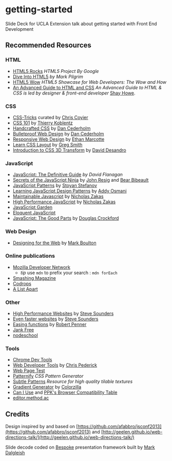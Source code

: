 <!--
    This is README is written in Markdown
    Please refer to here for an introduction to Markdown
    http://daringfireball.net/projects/markdown/
-->
getting-started
===============

Slide Deck for UCLA Extension talk about getting started with Front End Development
## Recommended Resources

### HTML

- [HTML5 Rocks](http://www.html5rocks.com/) *HTML5 Project By Google*
- [Dive Into HTML5](http://diveintohtml5.info/) *by Mark Pilgrim*
- [HTML5 Wow](http://www.htmlfivewow.com/) *HTML5 Showcase for Web Developers: The Wow and How*
- [An Advanced Guide to HTML and CSS](http://learn.shayhowe.com/advanced-html-css/) *An Advanced Guide to HTML & CSS is led by designer & front-end developer* [Shay Howe](http://www.shayhowe.com/).
 

### CSS
 - [CSS-Tricks](http://css-tricks.com/) curated by [Chris Coyier](http://chriscoyier.net/)
 - [CSS 101](http://www.css-101.org/) by [Thierry Koblentz](https://twitter.com/thierrykoblentz)
 - [Handcrafted CSS](http://handcraftedcss.com/) by [Dan Cederholm](http://simplebits.com/)
 - [Bulletproof Web Design](http://www.simplebits.com/publications/bulletproof/)  by [Dan Cederholm](http://simplebits.com/)
 - [Responsive Web Design](http://www.abookapart.com/products/responsive-web-design) by [Ethan Marcotte](http://ethanmarcotte.com/)
 - [Learn CSS Layout](http://learnlayout.com/no-layout.html) by [Greg Smith](http://incompl.com/)
 - [Introduction to CSS 3D Transform](http://desandro.github.io/3dtransforms/) by [David Desandro](http://v3.desandro.com/)

### JavaScript
- [JavaScript: The Definitive Guide](http://www.amazon.com/JavaScript-Definitive-Guide-David-Flanagan/dp/0596000480) *by David Flanagan*
- [Secrets of the JavaScript Ninja](http://jsninja.com/) by [John Resig](http://ejohn.org/) and [Bear Bibeault](http://www.bibeault.org/)
- [JavaScript Patterns](http://shop.oreilly.com/product/9780596806767.do) by [Stoyan Stefanov](http://www.phpied.com/)
- [Learning JavaScript Design Patterns](http://addyosmani.com/resources/essentialjsdesignpatterns/book/#introduction) by [Addy Osmani](http://addyosmani.com/blog/)
- [Maintainable Javascript](http://shop.oreilly.com/product/0636920025245.do) by [Nicholas Zakas](http://www.nczonline.net/)
- [High Performance JavaScript](http://shop.oreilly.com/product/9780596802806.do) by [Nicholas Zakas](http://www.nczonline.net/)
- [JavaScript Garden](http://bonsaiden.github.io/JavaScript-Garden/)
- [Eloquent JavaScript](http://eloquentjavascript.net/)
- [JavaScript: The Good Parts](http://www.amazon.com/JavaScript-Good-Parts-Douglas-Crockford/dp/0596517742) by [Douglas Crockford](http://javascript.crockford.com/)

### Web Design
- [Designing for the Web](http://www.designingfortheweb.co.uk/) by [Mark Boulton](https://markboulton.co.uk/)

### Online publications 
- [Mozilla Developer Network](https://developer.mozilla.org/en-US/)
  - *tip* use `mdn` to prefix your search : `mdn forEach`
- [Smashing Magazine](http://www.smashingmagazine.com/)
- [Codrops](http://tympanus.net/codrops/)
- [A List Apart](http://alistapart.com/)

### Other
- [High Performance Websites](http://www.amazon.com/gp/product/0596529309?ie=UTF8&tag=stevsoud-20&linkCode=as2&camp=1789&creative=9325&creativeASIN=0596529309) by [Steve Sounders](http://stevesouders.com/)
- [Even faster websites](http://www.amazon.com/Even-Faster-Web-Sites-Performance/dp/0596522304)  by [Steve Sounders](http://stevesouders.com/)
- [Easing functions](http://www.robertpenner.com/easing/) by [Robert Penner](http://robertpenner.com/)
- [Jank Free](http://jankfree.org/)
- [nodeschool](http://nodeschool.io/)
### Tools
- [Chrome Dev Tools](https://developers.google.com/chrome-developer-tools/docs/dom-and-styles)
- [Web Developer Tools](http://chrispederick.com/work/web-developer/) by [Chris Pederick](http://chrispederick.com/)
- [Web Page Test](http://www.webpagetest.org/)
- [Patternify](http://www.patternify.com/) *CSS Pattern Generator*
- [Subtle Patterns](http://subtlepatterns.com/) *Resource for high quality tilable textures*
- [Gradient Generator](http://www.colorzilla.com/gradient-editor/) by [Colorzilla](http://www.colorzilla.com/)
- [Can I Use](http://caniuse.com/) and [PPK's Browser Compatibility Table](http://www.quirksmode.org/compatibility.html)
- [editor.method.ac](http://editor.method.ac/)

## Credits
Design inspired by and based on [https://github.com/afabbro/jsconf2013](https://github.com/afabbro/jsconf2013) and [http://geelen.github.io/web-directions-talk/](http://geelen.github.io/web-directions-talk/)

Slide decode coded on [Bespoke](http://markdalgleish.com/projects/bespoke.js/) presentation framework built by [Mark Dalgleish](https://github.com/markdalgleish)
